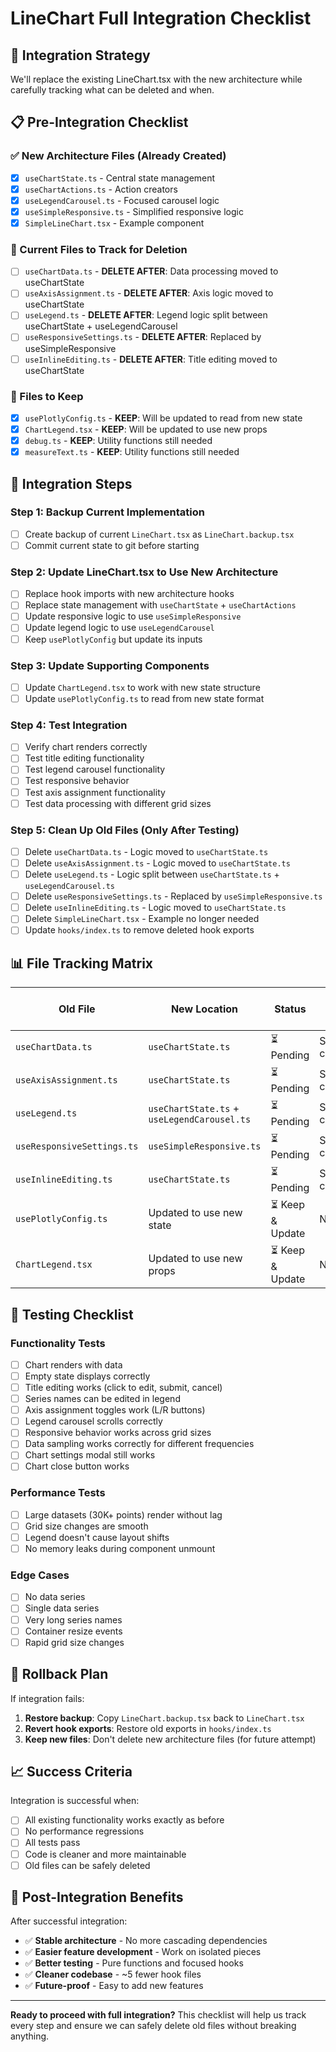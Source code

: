 # LineChart Full Integration Checklist

## 🎯 **Integration Strategy**

We'll replace the existing LineChart.tsx with the new architecture while carefully tracking what can be deleted and when.

## 📋 **Pre-Integration Checklist**

### **✅ New Architecture Files (Already Created)**
- [x] `useChartState.ts` - Central state management
- [x] `useChartActions.ts` - Action creators
- [x] `useLegendCarousel.ts` - Focused carousel logic
- [x] `useSimpleResponsive.ts` - Simplified responsive logic
- [x] `SimpleLineChart.tsx` - Example component

### **📁 Current Files to Track for Deletion**
- [ ] `useChartData.ts` - **DELETE AFTER**: Data processing moved to useChartState
- [ ] `useAxisAssignment.ts` - **DELETE AFTER**: Axis logic moved to useChartState
- [ ] `useLegend.ts` - **DELETE AFTER**: Legend logic split between useChartState + useLegendCarousel
- [ ] `useResponsiveSettings.ts` - **DELETE AFTER**: Replaced by useSimpleResponsive
- [ ] `useInlineEditing.ts` - **DELETE AFTER**: Title editing moved to useChartState

### **📁 Files to Keep**
- [x] `usePlotlyConfig.ts` - **KEEP**: Will be updated to read from new state
- [x] `ChartLegend.tsx` - **KEEP**: Will be updated to use new props
- [x] `debug.ts` - **KEEP**: Utility functions still needed
- [x] `measureText.ts` - **KEEP**: Utility functions still needed

## 🔄 **Integration Steps**

### **Step 1: Backup Current Implementation**
- [ ] Create backup of current `LineChart.tsx` as `LineChart.backup.tsx`
- [ ] Commit current state to git before starting

### **Step 2: Update LineChart.tsx to Use New Architecture**
- [ ] Replace hook imports with new architecture hooks
- [ ] Replace state management with `useChartState` + `useChartActions`
- [ ] Update responsive logic to use `useSimpleResponsive`
- [ ] Update legend logic to use `useLegendCarousel`
- [ ] Keep `usePlotlyConfig` but update its inputs

### **Step 3: Update Supporting Components**
- [ ] Update `ChartLegend.tsx` to work with new state structure
- [ ] Update `usePlotlyConfig.ts` to read from new state format

### **Step 4: Test Integration**
- [ ] Verify chart renders correctly
- [ ] Test title editing functionality
- [ ] Test legend carousel functionality
- [ ] Test responsive behavior
- [ ] Test axis assignment functionality
- [ ] Test data processing with different grid sizes

### **Step 5: Clean Up Old Files (Only After Testing)**
- [ ] Delete `useChartData.ts` - Logic moved to `useChartState.ts`
- [ ] Delete `useAxisAssignment.ts` - Logic moved to `useChartState.ts`
- [ ] Delete `useLegend.ts` - Logic split between `useChartState.ts` + `useLegendCarousel.ts`
- [ ] Delete `useResponsiveSettings.ts` - Replaced by `useSimpleResponsive.ts`
- [ ] Delete `useInlineEditing.ts` - Logic moved to `useChartState.ts`
- [ ] Delete `SimpleLineChart.tsx` - Example no longer needed
- [ ] Update `hooks/index.ts` to remove deleted hook exports

## 📊 **File Tracking Matrix**

| Old File | New Location | Status | Can Delete After |
|----------|-------------|--------|------------------|
| `useChartData.ts` | `useChartState.ts` | ⏳ Pending | Step 2 complete |
| `useAxisAssignment.ts` | `useChartState.ts` | ⏳ Pending | Step 2 complete |
| `useLegend.ts` | `useChartState.ts` + `useLegendCarousel.ts` | ⏳ Pending | Step 2 complete |
| `useResponsiveSettings.ts` | `useSimpleResponsive.ts` | ⏳ Pending | Step 2 complete |
| `useInlineEditing.ts` | `useChartState.ts` | ⏳ Pending | Step 2 complete |
| `usePlotlyConfig.ts` | Updated to use new state | ⏳ Keep & Update | Never |
| `ChartLegend.tsx` | Updated to use new props | ⏳ Keep & Update | Never |

## 🧪 **Testing Checklist**

### **Functionality Tests**
- [ ] Chart renders with data
- [ ] Empty state displays correctly
- [ ] Title editing works (click to edit, submit, cancel)
- [ ] Series names can be edited in legend
- [ ] Axis assignment toggles work (L/R buttons)
- [ ] Legend carousel scrolls correctly
- [ ] Responsive behavior works across grid sizes
- [ ] Data sampling works correctly for different frequencies
- [ ] Chart settings modal still works
- [ ] Chart close button works

### **Performance Tests**
- [ ] Large datasets (30K+ points) render without lag
- [ ] Grid size changes are smooth
- [ ] Legend doesn't cause layout shifts
- [ ] No memory leaks during component unmount

### **Edge Cases**
- [ ] No data series
- [ ] Single data series
- [ ] Very long series names
- [ ] Container resize events
- [ ] Rapid grid size changes

## 🚨 **Rollback Plan**

If integration fails:
1. **Restore backup**: Copy `LineChart.backup.tsx` back to `LineChart.tsx`
2. **Revert hook exports**: Restore old exports in `hooks/index.ts`
3. **Keep new files**: Don't delete new architecture files (for future attempt)

## 📈 **Success Criteria**

Integration is successful when:
- [ ] All existing functionality works exactly as before
- [ ] No performance regressions
- [ ] All tests pass
- [ ] Code is cleaner and more maintainable
- [ ] Old files can be safely deleted

## 🎯 **Post-Integration Benefits**

After successful integration:
- ✅ **Stable architecture** - No more cascading dependencies
- ✅ **Easier feature development** - Work on isolated pieces
- ✅ **Better testing** - Pure functions and focused hooks
- ✅ **Cleaner codebase** - ~5 fewer hook files
- ✅ **Future-proof** - Easy to add new features

---

**Ready to proceed with full integration?** 
This checklist will help us track every step and ensure we can safely delete old files without breaking anything. 